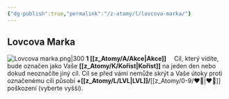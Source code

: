 ```yaml
---
{"dg-publish":true,"permalink":"/z-atomy/l/lovcova-marka/"}
---
```


## Lovcova Marka
![Lovcova marka.png|300](/img/user/z_img/Lovcova%20marka.png)
**1 [[z_Atomy/A/Akce\|Akce]]**
⠀
Cíl, který vidíte, bude označen jako Vaše **[[z_Atomy/K/Kořist\|Kořist]]** na jeden den nebo dokud neoznačíte jiný cíl. Cíl se před vámi nemůže skrýt a Vaše útoky proti označenému cíli působí **+[[z_Atomy/L/LVL\|LVL]]/**[[z_Atomy/0-9/❤️‍🔥\|❤️‍🔥]] poškození (vyberte vyšší).